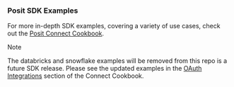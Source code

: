 ### Posit SDK Examples

For more in-depth SDK examples, covering a variety of use cases, check out the
[Posit Connect Cookbook](https://docs.posit.co/connect/cookbook/getting-started/).

> [!NOTE]
> The databricks and snowflake examples will be removed from this repo is a future SDK release.
> Please see the updated examples in the [OAuth Integrations](https://docs.posit.co/connect/cookbook/oauth-integrations/)
> section of the Connect Cookbook.

